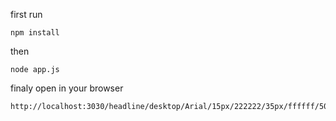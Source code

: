 first run
```
npm install
```

then
```
node app.js
```

finaly open in your browser


```
http://localhost:3030/headline/desktop/Arial/15px/222222/35px/ffffff/50/Hallo%20ich%20bin%20ein%20Text
```